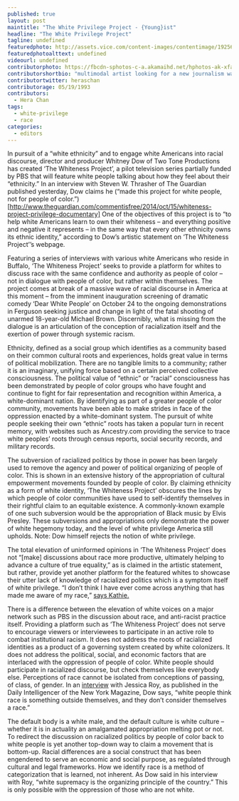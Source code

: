 ```yaml
---
published: true
layout: post
maintitle: "The White Privilege Project - {Young}ist"
headline: "The White Privilege Project"
tagline: undefined
featuredphoto: http://assets.vice.com/content-images/contentimage/192561/Whiteness-Project.jpg
featuredphotoalttext: undefined
videourl: undefined
contributorphoto: https://fbcdn-sphotos-c-a.akamaihd.net/hphotos-ak-xfa1/t31.0-8/1909131_803424676338862_1047140504_o.jpg
contributorshortbio: "multimodal artist looking for a new journalism wave"
contributortwitter: heraschan
contributorage: 05/19/1993
contributors:
  - Hera Chan
tags:
  - white-privilege
  - race
categories:
  - editors
---
```

In pursuit of a “white ethnicity” and to engage white Americans into racial discourse, director and producer Whitney Dow of Two Tone Productions has created ‘The Whiteness Project’, a pilot television series partially funded by PBS that will feature white people talking about how they feel about their “ethnicity.” In an interview with Steven W. Thrasher of The Guardian published yesterday, Dow claims he (“made this project for white people, not for people of color.”)[http://www.theguardian.com/commentisfree/2014/oct/15/whiteness-project-privilege-documentary] One of the objectives of this project is to “to help white Americans learn to own their whiteness – and everything positive and negative it represents – in the same way that every other ethnicity owns its ethnic identity,” according to Dow’s artistic statement on ‘The Whiteness Project’’s webpage. 

Featuring a series of interviews with various white Americans who reside in Buffalo, ‘The Whiteness Project’ seeks to provide a platform for whites to discuss race with the same confidence and authority as people of color – not in dialogue with people of color, but rather within themselves. The project comes at break of a massive wave of racial discourse in America at this moment – from the imminent inauguration screening of dramatic comedy ‘Dear White People’ on October 24 to the ongoing demonstrations in Ferguson seeking justice and change in light of the fatal shooting of unarmed 18-year-old Michael Brown. Discernibly, what is missing from the dialogue is an articulation of the conception of racialization itself and the exertion of power through systemic racism.

Ethnicity, defined as a social group which identifies as a community based on their common cultural roots and experiences, holds great value in terms of political mobilization. There are no tangible limits to a community; rather it is an imaginary,  unifying force based on a certain perceived collective consciousness. The political value of “ethnic” or “racial” consciousness has been demonstrated by people of color groups who have fought and continue to fight for fair representation and recognition within America, a white-dominant nation. By identifying as part of a greater people of color community, movements have been able to make strides in face of the oppression enacted by a white-dominant system. The pursuit of white people seeking their own “ethnic” roots has taken a popular turn in recent memory, with websites such as Ancestry.com providing the service to trace white peoples’ roots through census reports, social security records, and military records. 

The subversion of racialized politics by those in power has been largely used to remove the agency and power of political organizing of people of color. This is shown in an extensive history of the appropriation of cultural empowerment movements founded by people of color. By claiming ethnicity as a form of white identity, ‘The Whiteness Project’ obscures the lines by which people of color communities have used to self-identify themselves in their rightful claim to an equitable existence. A commonly-known example of one such subversion would be the appropriation of Black music by Elvis Presley. These subversions and appropriations only demonstrate the power of white hegemony today, and the level of white privilege America still upholds. Note: Dow himself rejects the notion of white privilege. 

The total elevation of uninformed opinions in ‘The Whiteness Project’ does not “[make] discussions about race more productive, ultimately helping to advance a culture of true equality,” as is claimed in the artistic statement, but rather, provide yet another platform for the featured whites to showcase their utter lack of knowledge of racialized politics which is a symptom itself of white privilege. “I don’t think I have ever come across anything that has made me aware of my race,” [says Kathie.](http://whitenessproject.org/checkbox/kathie) 

There is a difference between the elevation of white voices on a major network such as PBS in the discussion about race, and anti-racist practice itself. Providing a platform such as ‘The Whiteness Project’ does not serve to encourage viewers or interviewees to participate in an active role to combat institutional racism. It does not address the roots of racialized identities as a product of a governing system created by white colonizers. It does not address the political, social, and economic factors that are interlaced with the oppression of people of color. White people should participate in racialized discourse, but check themselves like everybody else. Perceptions of race cannot be isolated from conceptions of passing, of class, of gender. In an [interview](http://nymag.com/daily/intelligencer/2014/10/whitney-dow-the-whiteness-project.html) with Jessica Roy, as published in the Daily Intelligencer of the New York Magazine, Dow says, “white people think race is something outside themselves, and they don’t consider themselves a race.” 

The default body is a white male, and the default culture is white culture – whether it is in actuality an amalgamated appropriation melting pot or not. To redirect the discussion on racialized politics by people of color back to white people is yet another top-down way to claim a movement that is bottom-up. Racial differences are a social construct that has been engendered to serve an economic and social purpose, as regulated through cultural and legal frameworks. How we identify race is a method of categorization that is learned, not inherent. As Dow said in his interview with Roy, “white supremacy is the organizing principle of the country.” This is only possible with the oppression of those who are not white. 
